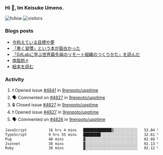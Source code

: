 ### Hi 👋, Im Keisuke Umeno.

<!--
**9renpoto/9renpoto** is a ✨ _special_ ✨ repository because its `README.md` (this file) appears on your GitHub profile.

Here are some ideas to get you started:

- 🔭 I’m currently working on ...
- 🌱 I’m currently learning ...
- 👯 I’m looking to collaborate on ...
- 🤔 I’m looking for help with ...
- 💬 Ask me about ...
- 📫 How to reach me: ...
- 😄 Pronouns: ...
- ⚡ Fun fact: ...
-->

![follow](https://img.shields.io/github/followers/9renpoto?label=Follow&style=social)
![visitors](https://komarev.com/ghpvc/?username=9renpoto&label=Profile%20views&color=0e75b6&style=flat)

### Blogs posts

<!-- BLOG-POST-LIST:START -->
- [今抱えている目標や夢](https://9renpoto.win/entry/2024/12/02/objective)
- [「書く習慣」という本が面白かった](https://9renpoto.win/entry/2024/11/11/leave_a_feeling_sad)
- [「GitLabに学ぶ世界最先端のリモート組織のつくりかた」を読んだ](https://9renpoto.win/entry/2024/09/10/remote_organization)
- [体脂肪↗](https://9renpoto.win/entry/2024/08/12/gaining_fat)
- [絵本を読む](https://9renpoto.win/entry/2024/07/26/picture_book)
<!-- BLOG-POST-LIST:END -->

### Activity

<!--START_SECTION:activity-->
1. ❗ Opened issue [#4841](https://github.com/9renpoto/upptime/issues/4841) in [9renpoto/upptime](https://github.com/9renpoto/upptime)
2. 🗣 Commented on [#4827](https://github.com/9renpoto/upptime/issues/4827#issuecomment-2551274957) in [9renpoto/upptime](https://github.com/9renpoto/upptime)
3. 🔒 Closed issue [#4827](https://github.com/9renpoto/upptime/issues/4827) in [9renpoto/upptime](https://github.com/9renpoto/upptime)
4. ❗ Opened issue [#4827](https://github.com/9renpoto/upptime/issues/4827) in [9renpoto/upptime](https://github.com/9renpoto/upptime)
5. 🗣 Commented on [#4826](https://github.com/9renpoto/upptime/issues/4826#issuecomment-2551098640) in [9renpoto/upptime](https://github.com/9renpoto/upptime)
<!--END_SECTION:activity-->

<!--START_SECTION:waka-->

```txt
JavaScript          16 hrs 4 mins   █████████████▒░░░░░░░░░░░   52.84 %
TypeScript          9 hrs 55 mins   ████████░░░░░░░░░░░░░░░░░   32.61 %
Pug                 48 mins         ▓░░░░░░░░░░░░░░░░░░░░░░░░   02.66 %
Jsonnet             38 mins         ▓░░░░░░░░░░░░░░░░░░░░░░░░   02.13 %
Ruby                38 mins         ▓░░░░░░░░░░░░░░░░░░░░░░░░   02.12 %
```

<!--END_SECTION:waka-->
